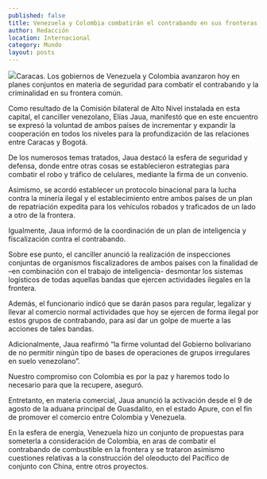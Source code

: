 ```yaml
---
published: false
title: Venezuela y Colombia combatirán el contrabando en sus fronteras
author: Redacción
location: Internacional
category: Mundo
layout: posts
---
```


![](http://i.imgur.com/nO7OhJrm.jpg)Caracas. Los gobiernos de Venezuela y Colombia avanzaron hoy en planes conjuntos en materia de seguridad para combatir el contrabando y la criminalidad en su frontera común.
 
Como resultado de la Comisión bilateral de Alto Nivel instalada en esta capital, el canciller venezolano, Elías Jaua, manifestó que en este encuentro se expresó la voluntad de ambos países de incrementar y expandir la cooperación en todos los niveles para la profundización de las relaciones entre Caracas y Bogotá.
 
De los numerosos temas tratados, Jaua destacó la esfera de seguridad y defensa, donde entre otras cosas se establecieron estrategias para combatir el robo y tráfico de celulares, mediante la firma de un convenio.
 
Asimismo, se acordó establecer un protocolo binacional para la lucha contra la minería ilegal y el establecimiento entre ambos países de un plan de repatriación expedita para los vehículos robados y traficados de un lado a otro de la frontera.
 
Igualmente, Jaua informó de la coordinación de un plan de inteligencia y fiscalización contra el contrabando.
 
Sobre ese punto, el canciller anunció la realización de inspecciones conjuntas de organismos fiscalizadores de ambos países con la finalidad de –en combinación con el trabajo de inteligencia- desmontar los sistemas logísticos de todas aquellas bandas que ejercen actividades ilegales en la frontera.
 
Además, el funcionario indicó que se darán pasos para regular, legalizar y llevar al comercio normal actividades que hoy se ejercen de forma ilegal por estos grupos de contrabando, para así dar un golpe de muerte a las acciones de tales bandas.
 
Adicionalmente, Jaua reafirmó “la firme voluntad del Gobierno bolivariano de no permitir ningún tipo de bases de operaciones de grupos irregulares en suelo venezolano”.
 
Nuestro compromiso con Colombia es por la paz y haremos todo lo necesario para que la recupere, aseguró.
 
Entretanto, en materia comercial, Jaua anunció la activación desde el 9 de agosto de la aduana principal de Guasdalito, en el estado Apure, con el fin de promover el comercio entre Colombia y Venezuela.
 
En la esfera de energía, Venezuela hizo un conjunto de propuestas para someterla a consideración de Colombia, en aras de combatir el contrabando de combustible en la frontera y se trataron asimismo cuestiones relativas a la construcción del oleoducto del Pacífico de conjunto con China, entre otros proyectos.
